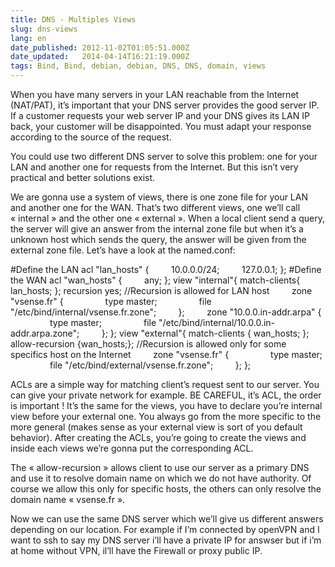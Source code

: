 ```yaml
---
title: DNS - Multiples Views
slug: dns-views
lang: en
date_published: 2012-11-02T01:05:51.000Z
date_updated:   2014-04-14T16:21:19.000Z
tags: Bind, Bind, debian, debian, DNS, DNS, domain, views
---
```



When you have many servers in your LAN reachable from the Internet (NAT/PAT), it’s important that your DNS server provides the good server IP. If a customer requests your web server IP and your DNS gives its LAN IP back, your customer will be disappointed. You must adapt your response according to the source of the request.

You could use two different DNS server to solve this problem: one for your LAN and another one for requests from the Internet. But this isn’t very practical and better solutions exist.

We are gonna use a system of views, there is one zone file for your LAN and another one for the WAN. That’s two different views, one we’ll call « internal » and the other one « external ». When a local client send a query, the server will give an answer from the internal zone file but when it’s a unknown host which sends the query, the answer will be given from the external zone file. Let’s have a look at the named.conf:

#Define the LAN acl "lan_hosts" {         10.0.0.0/24;         127.0.0.1; }; #Define the WAN acl "wan_hosts" {         any; }; view "internal"{ match-clients{ lan_hosts; }; recursion yes; //Recursion is allowed for LAN host         zone "vsense.fr" {                 type master;                 file "/etc/bind/internal/vsense.fr.zone";         };         zone "10.0.0.in-addr.arpa" {                 type master;                 file "/etc/bind/internal/10.0.0.in-addr.arpa.zone";         }; }; view "external"{ match-clients { wan_hosts; }; allow-recursion {wan_hosts;}; //Recursion is allowed only for some specifics host on the Internet         zone "vsense.fr" {                 type master;                 file "/etc/bind/external/vsense.fr.zone";         }; };

ACLs are a simple way for matching client’s request sent to our server. You can give your private network for example. BE CAREFUL, it’s ACL, the order is important ! It’s the same for the views, you have to declare you’re internal view before your external one. You always go from the more specific to the more general (makes sense as your external view is sort of you default behavior). After creating the ACLs, you’re going to create the views and inside each views we’re gonna put the corresponding ACL.

The « allow-recursion » allows client to use our server as a primary DNS and use it to resolve domain name on which we do not have authority. Of course we allow this only for specific hosts, the others can only resolve the domain name « vsense.fr ».

Now we can use the same DNS server which we’ll give us different answers depending on our location. For example if I’m connected by openVPN and I want to ssh to say my DNS server i’ll have a private IP for answser but if i’m at home without VPN, il’ll have the Firewall or proxy public IP.




